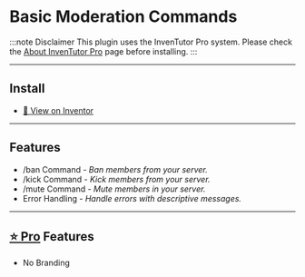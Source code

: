 # Basic Moderation Commands

:::note Disclaimer
This plugin uses the InvenTutor Pro system. Please check the [About InvenTutor Pro](/docs/about-inventutor-pro.md) page before installing.
:::

***

## Install

- [📎 View on Inventor](https://inventor.gg/library/listing/8fdfb5b6-f418-4d77-8673-321157111813?ref=462196939455201281)

***

## Features

* /ban Command - *Ban members from your server.*
* /kick Command - *Kick members from your server.*
* /mute Command - *Mute members in your server.*
* Error Handling - *Handle errors with descriptive messages.*

***

## [⭐ Pro](/docs/about-inventutor-pro.md) Features

* No Branding
